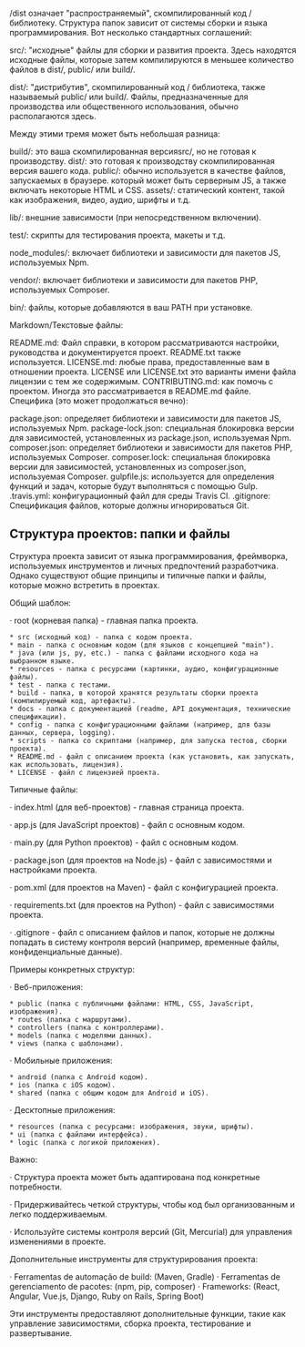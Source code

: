 /dist означает "распространяемый", скомпилированный код / библиотеку.
Структура папок зависит от системы сборки и языка программирования. Вот несколько стандартных соглашений:

src/: "исходные" файлы для сборки и развития проекта. Здесь находятся исходные файлы, которые затем компилируются в меньшее количество файлов в dist/, public/ или build/.

dist/: "дистрибутив", скомпилированный код / библиотека, также называемый public/ или build/. Файлы, предназначенные для производства или общественного использования, обычно располагаются здесь.

Между этими тремя может быть небольшая разница:

build/: это ваша скомпилированная версияsrc/, но не готовая к производству.
dist/: это готовая к производству скомпилированная версия вашего кода.
public/: обычно используется в качестве файлов, запускаемых в браузере. который может быть серверным JS, а также включать некоторые HTML и CSS.
assets/: статический контент, такой как изображения, видео, аудио, шрифты и т.д.

lib/: внешние зависимости (при непосредственном включении).

test/: скрипты для тестирования проекта, макеты и т.д.

node_modules/: включает библиотеки и зависимости для пакетов JS, используемых Npm.

vendor/: включает библиотеки и зависимости для пакетов PHP, используемых Composer.

bin/: файлы, которые добавляются в ваш PATH при установке.

Markdown/Текстовые файлы:

README.md: Файл справки, в котором рассматриваются настройки, руководства и документируется проект. README.txt также используется.
LICENSE.md: любые права, предоставленные вам в отношении проекта. LICENSE или LICENSE.txt это варианты имени файла лицензии с тем же содержимым.
CONTRIBUTING.md: как помочь с проектом. Иногда это рассматривается в README.md файле.
Специфика (это может продолжаться вечно):

package.json: определяет библиотеки и зависимости для пакетов JS, используемых Npm.
package-lock.json: специальная блокировка версии для зависимостей, установленных из package.json, используемая Npm.
composer.json: определяет библиотеки и зависимости для пакетов PHP, используемых Composer.
composer.lock: специальная блокировка версии для зависимостей, установленных из composer.json, используемая Composer.
gulpfile.js: используется для определения функций и задач, которые будут выполняться с помощью Gulp.
.travis.yml: конфигурационный файл для среды Travis CI.
.gitignore: Спецификация файлов, которые должны игнорироваться Git.



## Структура проектов: папки и файлы

Структура проекта зависит от языка программирования, фреймворка, используемых инструментов и личных предпочтений разработчика. Однако существуют общие принципы и типичные папки и файлы, которые можно встретить в проектах. 

Общий шаблон:

· root (корневая папка) - главная папка проекта. 
    
    * src (исходный код) - папка с кодом проекта. 
    * main - папка с основным кодом (для языков с концепцией "main").     
    * java (или js, py, etc.) - папка с файлами исходного кода на выбранном языке.
    * resources - папка с ресурсами (картинки, аудио, конфигурационные файлы).
    * test - папка с тестами.
    * build - папка, в которой хранятся результаты сборки проекта (компилируемый код, артефакты).
    * docs - папка с документацией (readme, API документация, технические спецификации).
    * config - папка с конфигурационными файлами (например, для базы данных, сервера, logging).
    * scripts - папка со скриптами (например, для запуска тестов, сборки проекта).
    * README.md - файл с описанием проекта (как установить, как запускать, как использовать, лицензия).
    * LICENSE - файл с лицензией проекта.

Типичные файлы:

· index.html (для веб-проектов) - главная страница проекта.

· app.js (для JavaScript проектов) - файл с основным кодом.

· main.py (для Python проектов) - файл с основным кодом.

· package.json (для проектов на Node.js) - файл с зависимостями и настройками проекта.

· pom.xml (для проектов на Maven) - файл с конфигурацией проекта.

· requirements.txt (для проектов на Python) - файл с зависимостями проекта.

· .gitignore - файл с описанием файлов и папок, которые не должны попадать в систему контроля версий (например, временные файлы, конфиденциальные данные).

Примеры конкретных структур:

· Веб-приложения: 
    
    * public (папка с публичными файлами: HTML, CSS, JavaScript, изображения).
    * routes (папка с маршрутами).
    * controllers (папка с контроллерами).
    * models (папка с моделями данных).
    * views (папка с шаблонами).
· Мобильные приложения:
    
    * android (папка с Android кодом).
    * ios (папка с iOS кодом).
    * shared (папка с общим кодом для Android и iOS).
· Десктопные приложения:
    
    * resources (папка с ресурсами: изображения, звуки, шрифты).
    * ui (папка с файлами интерфейса).
    * logic (папка с логикой приложения).

Важно:

· Структура проекта может быть адаптирована под конкретные потребности.

· Придерживайтесь четкой структуры, чтобы код был организованным и легко поддерживаемым.

· Используйте системы контроля версий (Git, Mercurial) для управления изменениями в проекте.

Дополнительные инструменты для структурирования проекта:

· Ferramentas de automação de build: (Maven, Gradle)
· Ferramentas de gerenciamento de pacotes: (npm, pip, composer)
· Frameworks: (React, Angular, Vue.js, Django, Ruby on Rails, Spring Boot)

Эти инструменты предоставляют дополнительные функции, такие как управление зависимостями, сборка проекта, тестирование и развертывание.